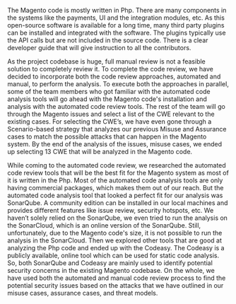 The Magento code is mostly written in Php. There are many components in the systems like the payments, UI and the integration modules, etc. As this open-source software is available for a long time, many third party plugins can be installed and integrated with the software. The plugins typically use the API calls but are not included in the source code. There is a clear developer guide that will give instruction to all the contributors.

As the project codebase is huge, full manual review is not a feasible solution to completely review it. To complete the code review, we have decided to incorporate both the code review approaches, automated and manual, to perform the analysis. To execute both the approaches in parallel, some of the team members who got familiar with the automated code analysis tools will go ahead with the Magento code's installation and analysis with the automated code review tools. The rest of the team will go through the Magento issues and select a list of the CWE relevant to the existing cases. For selecting the CWE’s, we have even gone through a Scenario-based strategy that analyzes our previous Misuse and Assurance cases to match the possible attacks that can happen in the Magento system. By the end of the analysis of the issues, misuse cases, we ended up selecting 13 CWE that will be analyzed in the Magento code.

While coming to the automated code review, we researched the automated code review tools that will be the best fit for the Magento system as most of it is written in the Php. Most of the automated code analysis tools are only having commercial packages, which makes them out of our reach. But the automated code analysis tool that looked a perfect fit for our analysis was SonarQube. A community edition can be installed in our local machines and provides different features like issue review, security hotspots, etc. We haven’t solely relied on the SonarQube, we even tried to run the analysis on the SonarCloud, which is an online version of the SonarQube. Still, unfortunately, due to the Magento code's size, it is not possible to run the analysis in the SonarCloud. Then we explored other tools that are good at analyzing the Php code and ended up with the Codeasy. The Codeasy is a publicly available, online tool which can be used for static code analysis. So, both SonarQube and Codeasy are mainly used to identify potential security concerns in the existing Magento codebase. On the whole, we have used both the automated and manual code review process to find the potential security issues based on the attacks that we have outlined in our misuse cases, assurance cases, and threat models.
